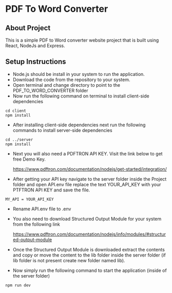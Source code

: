 # PDF To Word Converter

## About Project
This is a simple PDF to Word converter website project that is built using React, NodeJs and Express.

## Setup Instructions
-	Node.js  should be install in your system to run the application.
-	Download the code from the repository to your system.
-	Open terminal and change directory to point to the PDF_TO_WORD_CONVERTER folder
-	Now run the following command on terminal to install client-side dependencies
```
cd client
npm install
```
-	After installing client-side dependencies next run the following commands to install server-side dependencies
```
cd ../server
npm install
```
-	Next you will also need a PDFTRON API KEY. Visit the link below to get free Demo Key.
 
    https://www.pdftron.com/documentation/nodejs/get-started/integration/
-	After getting your API key navigate to the server folder inside the Project folder and open API.env file replace the text YOUR_API_KEY with your PTFTRON API KEY and save the file.
```
MY_API = YOUR_API_KEY
```
- Rename API.env file to .env
-	You also need to download Structured Output Module for your system from the following link

    https://www.pdftron.com/documentation/nodejs/info/modules/#structured-output-module
-	Once the Structured Output Module is downloaded extract the contents and copy or move the content to the lib folder inside the server folder (if lib folder is not present create new folder named lib).
-	Now simply run the following command to start the application (inside of the server folder) 
```
npm run dev
```
